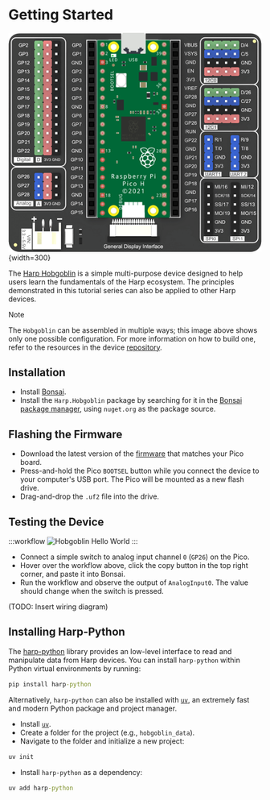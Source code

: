 # Getting Started

![Harp Hobgoblin Device](../images/device-hobgoblin.png){width=300}

The [Harp Hobgoblin](https://github.com/harp-tech/device.hobgoblin) is a simple multi-purpose device designed to help users learn the fundamentals of the Harp ecosystem. The principles demonstrated in this tutorial series can also be applied to other Harp devices.

> [!NOTE]
> The `Hobgoblin` can be assembled in multiple ways; this image above shows only one possible configuration. For more information on how to build one, refer to the resources in the device [repository](https://github.com/harp-tech/device.hobgoblin).

## Installation

- Install [Bonsai](https://bonsai-rx.org/docs/articles/installation.html).
- Install the `Harp.Hobgoblin` package by searching for it in the [Bonsai package manager](https://bonsai-rx.org/docs/articles/packages.html), using `nuget.org` as the package source.

## Flashing the Firmware

- Download the latest version of the [firmware](https://github.com/harp-tech/device.hobgoblin/releases/) that matches your Pico board.
- Press-and-hold the Pico `BOOTSEL` button while you connect the device to your computer's USB port. The Pico will be mounted as a new flash drive.
- Drag-and-drop the `.uf2` file into the drive.

## Testing the Device

:::workflow
![Hobgoblin Hello World](~/workflows/hobgoblin-helloworld.bonsai)
:::

- Connect a simple switch to analog input channel `0` (`GP26`) on the Pico.
- Hover over the workflow above, click the copy button in the top right corner, and paste it into Bonsai.
- Run the workflow and observe the output of `AnalogInput0`. The value should change when the switch is pressed.

(TODO: Insert wiring diagram)

## Installing Harp-Python

The [harp-python](../articles/python.md) library provides an low-level interface to read and manipulate data from Harp devices. You can install `harp-python` within Python virtual environments by running:

```cmd
pip install harp-python
```

Alternatively, `harp-python` can also be installed with [`uv`](https://docs.astral.sh/uv/), an extremely fast and modern Python package and project manager.

- Install [`uv`](https://docs.astral.sh/uv/).
- Create a folder for the project (e.g., `hobgoblin_data`).
- Navigate to the folder and initialize a new project:

```cmd
uv init
```

- Install `harp-python` as a dependency:

```cmd
uv add harp-python 
```